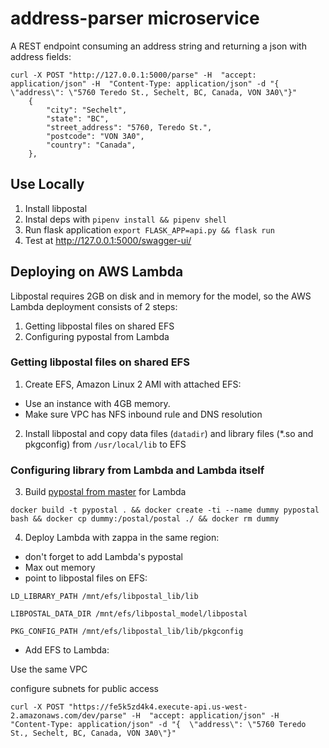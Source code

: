 # address-parser microservice
A REST endpoint consuming an address string and returning a json with address fields:

```
curl -X POST "http://127.0.0.1:5000/parse" -H  "accept: application/json" -H  "Content-Type: application/json" -d "{  \"address\": \"5760 Teredo St., Sechelt, BC, Canada, VON 3A0\"}"
    {
        "city": "Sechelt",
        "state": "BC",
        "street_address": "5760, Teredo St.",
        "postcode": "VON 3A0",
        "country": "Canada",
    },
```

## Use Locally

1. Install libpostal
2. Instal deps with `pipenv install && pipenv shell`
3. Run flask application `export FLASK_APP=api.py && flask run`
4. Test at http://127.0.0.1:5000/swagger-ui/

## Deploying on AWS Lambda
Libpostal requires 2GB on disk and in memory for the model, so the AWS Lambda deployment consists of 2 steps:
1. Getting libpostal files on shared EFS
2. Configuring pypostal from Lambda

### Getting libpostal files on shared EFS
1. Create EFS, Amazon Linux 2 AMI with attached EFS:
* Use an instance with 4GB memory.
* Make sure VPC has NFS inbound rule and DNS resolution
2. Install libpostal and copy data files (`datadir`) and library files (*.so and pkgconfig) from `/usr/local/lib` to EFS
### Configuring library from Lambda and Lambda itself
3. Build [pypostal from master](https://github.com/openvenues/pypostal) for Lambda

```docker build -t pypostal . && docker create -ti --name dummy pypostal bash && docker cp dummy:/postal/postal ./ && docker rm dummy```

4. Deploy Lambda with zappa in the same region:
* don't forget to add Lambda's pypostal
* Max out memory
* point to libpostal files on EFS:

```
LD_LIBRARY_PATH /mnt/efs/libpostal_lib/lib

LIBPOSTAL_DATA_DIR /mnt/efs/libpostal_model/libpostal

PKG_CONFIG_PATH /mnt/efs/libpostal_lib/lib/pkgconfig
```

* Add EFS to Lambda:

Use the same VPC

configure subnets for public access

```curl -X POST "https://fe5k5zd4k4.execute-api.us-west-2.amazonaws.com/dev/parse" -H  "accept: application/json" -H  "Content-Type: application/json" -d "{  \"address\": \"5760 Teredo St., Sechelt, BC, Canada, VON 3A0\"}"```